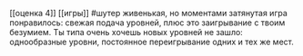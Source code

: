 [[оценка 4]] [[игры]]  #шутер
живенькая, но моментами затянутая игра
понравилось: свежая подача уровней, плюс это заигрывание с твоим безумием.
Ты типа очень хочешь новых уровней
не зашло: однообразные уровни, постоянное переигрывание одних и тех же мест.
